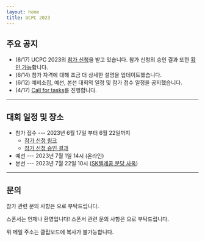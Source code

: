 ```yaml
---
layout: home
title: UCPC 2023
---
```


## 주요 공지

- (6/17) UCPC 2023의 [참가 신청](https://forms.gle/aQzqEMes1tZACEfGA)을 받고 있습니다. 참가 신청의 승인 결과 또한 [확인 가능](https://docs.google.com/spreadsheets/d/1kDzo9vjREBC_D6UpWP79nti1HF9JlcmaGx95bbfq5Gs/edit?usp=sharing)합니다.
- (6/14) 참가 자격에 대해 조금 더 상세한 설명을 업데이트했습니다.
- (6/12) 예비소집, 예선, 본선 대회의 일정 및 참가 접수 일정을 공지했습니다.
- (4/17) [Call for tasks](/tasks)를 진행합니다.

---

## 대회 일정 및 장소

 * 참가 접수 --- 2023년 6월 17일 부터 6월 22일까지
   * [참가 신청 링크](https://forms.gle/aQzqEMes1tZACEfGA)
   * [참가 신청 승인 결과](https://docs.google.com/spreadsheets/d/1kDzo9vjREBC_D6UpWP79nti1HF9JlcmaGx95bbfq5Gs/edit?usp=sharing)
 * 예선 --- 2023년 7월 1일 14시 (온라인)
 * 본선 --- 2023년 7월 22일 10시 ([SK텔레콤 분당 사옥](https://naver.me/Fn2Ms0aF))

---

## 문의

참가 관련 문의 사항은 <a href="#" class="mail-address" data-name="contact" data-domain="ucpc" data-tld="me" onclick="window.location.href = 'mailto:' + this.dataset.name + '@' + this.dataset.domain + '.' + this.dataset.tld"></a>으로 부탁드립니다.

스폰서는 언제나 환영입니다! 스폰서 관련 문의 사항은 <a href="#" class="mail-address" data-name="sponsor" data-domain="ucpc" data-tld="me" onclick="window.location.href = 'mailto:' + this.dataset.name + '@' + this.dataset.domain + '.' + this.dataset.tld"></a>으로 부탁드립니다.

위 메일 주소는 클립보드에 복사가 불가능합니다.
